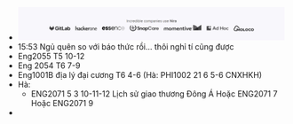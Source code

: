 - ![image.png](../assets/image_1702184531500_0.png)
- 15:53 Ngủ quên so với báo thức rồi... thôi nghỉ tí cũng được
- Eng2055 T5 10-12
- Eng 2054 T6 7-9
- Eng1001B địa lý đại cương T6 4-6 (Hà: PHI1002 21 6 5-6 CNXHKH)
- Hà:
	- ENG2071 5 3 10-11-12	Lịch sử giao thương Đông Á
	  Hoặc ENG2071 7
	  Hoặc ENG2071 9
-